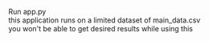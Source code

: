 Run app.py\
this application runs on a limited dataset of main_data.csv\
you won't be able to get desired results while using this
